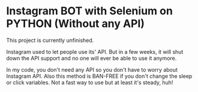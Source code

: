 # Instagram BOT with Selenium on PYTHON (Without any API)

This project is currently unfinished.

Instagram used to let people use its' API. But in a few weeks, it will shut down the API support and no one will ever be able to use it anymore. 

In my code, you don't need any API so you don't have to worry about Instagram API.
Also this method is BAN-FREE if you don't change the sleep or click variables.
Not a fast way to use but at least it's steady, huh!
